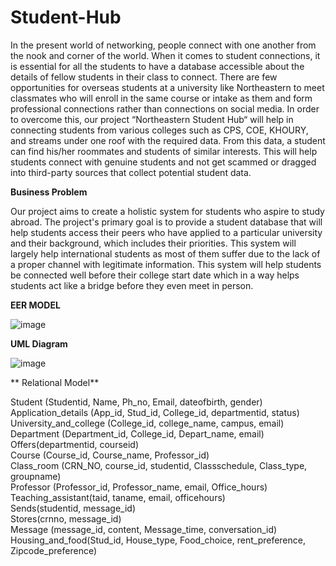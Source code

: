 # Student-Hub

In the present world of networking, people connect with one another from the nook and corner of 
the world. When it comes to student connections, it is essential for all the students to have a 
database accessible about the details of fellow students in their class to connect. There are few 
opportunities for overseas students at a university like Northeastern to meet classmates who will 
enroll in the same course or intake as them and form professional connections rather than 
connections on social media. In order to overcome this, our project “Northeastern Student Hub“
will help in connecting students from various colleges such as CPS, COE, KHOURY, and streams 
under one roof with the required data. From this data, a student can find his/her roommates and 
students of similar interests. This will help students connect with genuine students and not get 
scammed or dragged into third-party sources that collect potential student data.

**Business Problem**

Our project aims to create a holistic system for students who aspire to study abroad. The project's 
primary goal is to provide a student database that will help students access their peers who have 
applied to a particular university and their background, which includes their priorities. This system 
will largely help international students as most of them suffer due to the lack of a proper channel
with legitimate information. This system will help students be connected well before their college 
start date which in a way helps students act like a bridge before they even meet in person.

**EER MODEL**

![image](https://user-images.githubusercontent.com/66838658/208557684-91098e58-f27d-491e-af40-b231ada73e9e.png)

**UML Diagram**

![image](https://user-images.githubusercontent.com/66838658/208557744-b3d5b66d-84da-4c80-95dc-ba0ebc8f9670.png)

** Relational Model** 

Student (Studentid, Name, Ph_no, Email, dateofbirth, gender)  
Application_details (App_id, Stud_id, College_id, departmentid, status)  
University_and_college (College_id, college_name, campus, email)  
Department (Department_id, College_id, Depart_name, email)  
Offers(departmentid, courseid)  
Course (Course_id, Course_name, Professor_id)  
Class_room (CRN_NO, course_id, studentid, Classschedule, Class_type, groupname)  
Professor (Professor_id, Professor_name, email, Office_hours)  
Teaching_assistant(taid, taname, email, officehours)  
Sends(studentid, message_id)  
Stores(crnno, message_id)  
Message (message_id, content, Message_time, conversation_id)  
Housing_and_food(Stud_id, House_type, Food_choice, rent_preference, Zipcode_preference)  

